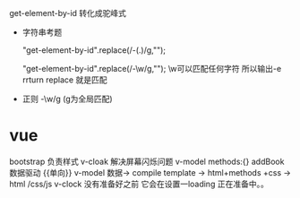 get-element-by-id 转化成驼峰式

- 字符串考题
  
  "get-element-by-id".replace(/-(.)/g,"");

  "get-element-by-id".replace(/-\w/g,"");
  \w可以匹配任何字符 所以输出-e
  rrturn replace 就是匹配

- 正则 -\w/g (g为全局匹配) 
  

# vue
bootstrap 负责样式 
v-cloak 解决屏幕闪烁问题
v-model 
methods:{} addBook
数据驱动 {{单向}} v-model
数据-> compile template -> html+methods +css -> html /css/js
v-clock 没有准备好之前 它会在设置一loading 正在准备中。。

  


